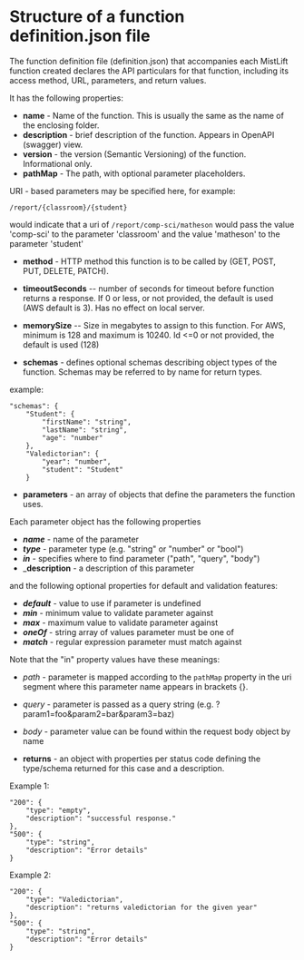 # Structure of a function definition.json file

The function definition file (definition.json) that accompanies each MistLift function created declares the API particulars
for that function, including its access method, URL, parameters, and return values.

It has the following properties:

- __name__ - Name of the function. This is usually the same as the name of the enclosing folder.
- __description__ - brief description of the function. Appears in OpenAPI (swagger) view.
- __version__ - the version (Semantic Versioning) of the function. Informational only.
- __pathMap__ - The path, with optional parameter placeholders.

URI - based parameters may be specified here, for example:

`/report/{classroom}/{student}`

would indicate that a uri of `/report/comp-sci/matheson` would pass the value 'comp-sci' to the parameter 'classroom'
and the value 'matheson' to the parameter 'student'

- __method__ - HTTP method this function is to be called by (GET, POST, PUT, DELETE, PATCH). 

- __timeoutSeconds__ -- number of seconds for timeout before function returns a response. If 0 or less, or not provided, the default is used (AWS default is 3). Has no effect on local server.

- __memorySize__ -- Size in megabytes to assign to this function. For AWS, minimum is 128 and maximum is 10240. Id <=0 or not provided, the default is used (128)

- __schemas__ - defines optional schemas describing object types of the function. Schemas may be referred to by name for return types.

example:

    "schemas": {
        "Student": {
            "firstName": "string",
            "lastName": "string",
            "age": "number"
        },
        "Valedictorian": {
            "year": "number",
            "student": "Student"
        }


- __parameters__ - an array of objects that define the parameters the function uses.

Each parameter object has the following properties
- ___name___ - name of the parameter
- ___type___ - parameter type (e.g. "string" or "number" or "bool")
- ___in___ - specifies where to find parameter ("path", "query", "body")
- ___description__ - a description of this parameter

and the following optional properties for default and validation features:

- ___default___ - value to use if parameter is undefined
- ___min___ - minimum value to validate parameter against
- ___max___ - maximum value to validate parameter against
- ___oneOf___ - string array of values parameter must be one of
- ___match___ - regular expression parameter must match against


Note that the "in" property values have these meanings:
- _path_ - parameter is mapped according to the `pathMap` property in the uri segment where this parameter name appears in brackets {}.
- _query_ - parameter is passed as a query string (e.g. ?param1=foo&param2=bar&param3=baz)
- _body_ - parameter value can be found within the request body object by name

- __returns__ - an object with properties per status code defining the type/schema returned for this case and a description.

Example 1:

    "200": {
        "type": "empty",
        "description": "successful response."
    },
    "500": {
        "type": "string",
        "description": "Error details"
    }

Example 2:

    "200": {
        "type": "Valedictorian",
        "description": "returns valedictorian for the given year"
    },
    "500": {
        "type": "string",
        "description": "Error details"
    }
